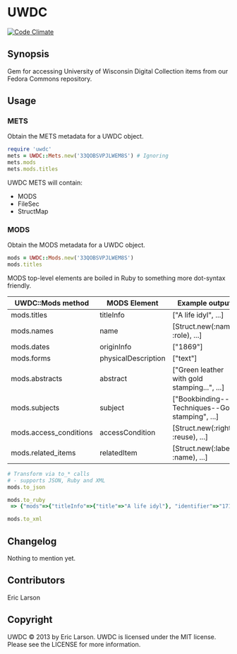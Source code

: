 UWDC
====

[![Code Climate](https://codeclimate.com/github/ewlarson/uwdc.png)](https://codeclimate.com/github/ewlarson/uwdc)

## Synopsis

Gem for accessing University of Wisconsin Digital Collection items from our Fedora Commons repository.

## Usage

### METS
Obtain the METS metadata for a UWDC object.

```ruby
require 'uwdc'
mets = UWDC::Mets.new('33QOBSVPJLWEM8S') # Ignoring 
mets.mods
mets.mods.titles
```

UWDC METS will contain:

* MODS
* FileSec
* StructMap

### MODS
Obtain the MODS metadata for a UWDC object.

```ruby
mods = UWDC::Mods.new('33QOBSVPJLWEM8S')
mods.titles
```
MODS top-level elements are boiled in Ruby to something more dot-syntax friendly.

<table>
  <thead>
    <tr>
      <th>UWDC::Mods method</th>
      <th>MODS Element</th>
      <th>Example output</th>
    </tr>
  </thead>
  <tbody>
    <tr>
      <td>mods.titles</td>
      <td>titleInfo</td>
      <td>["A life idyl", ...]</td>
    </tr>
    <tr>
      <td>mods.names</td>
      <td>name</td>
      <td>[Struct.new(:name, :role), ...]</td>
    </tr>
    <tr>
      <td>mods.dates</td>
      <td>originInfo</td>
      <td>["1869"]</td>
    </tr>
    <tr>
      <td>mods.forms</td>
      <td>physicalDescription</td>
      <td>["text"]</td>
    </tr>
    <tr>
      <td>mods.abstracts</td>
      <td>abstract</td>
      <td>["Green leather with gold stamping...", ...]</td>
    </tr>
    <tr>
      <td>mods.subjects</td>
      <td>subject</td>
      <td>["Bookbinding--Techniques--Gold stamping", ...]</td>
    </tr>
    <tr>
      <td>mods.access_conditions</td>
      <td>accessCondition</td>
      <td>[Struct.new(:rights, :reuse), ...]</td>
    </tr>
    <tr>
      <td>mods.related_items</td>
      <td>relatedItem</td>
      <td>[Struct.new(:label, :name), ...]</td>
    </tr>
  </tbody>
</table>

```ruby
# Transform via to_* calls
# - supports JSON, Ruby and XML
mods.to_json

mods.to_ruby
 => {"mods"=>{"titleInfo"=>{"title"=>"A life idyl"}, "identifier"=>"1711.dl/33QOBSVPJLWEM8S", "subject"=>[{"topic"=>"Bookbinding--Techniques--Gold stamping"}, {"topic"=>"Bookbinding--Edge treatment--All gilt"}, {"topic"=>"Books--Binding style--Raised bands--Simulated"}, {"topic"=>"Artistic style/Movement--Rococo Revival"}, {"topic"=>"Endpapers--Coated"}, {"topic"=>"Endpapers--Color--Yellow"}, {"topic"=>"Decoration/Ornament--Bordres--Ruled"}, {"topic"=>"Decoration/Ornament--Borders--Lines--Plain"}, {"topic"=>"Decoration/Ornament--Floral"}, {"topic"=>"Decoration/Ornament--Quatrefoils"}, {"topic"=>"Decoration/Ornament--Lines"}, {"topic"=>"Decoration/Ornament--Lines--Curled"}, {"topic"=>"Decoration/Ornament--Borders--Scrolls"}], "abstract"=>" Green leather with gold stampig on spine and sides. Yellow coated endpapers. All gilt. Simulated raised bands. Gold stamping on board edges and turn-ins.", "originInfo"=>{"dateIssued"=>"1869"}, "typeOfResource"=>nil, "physicalDescription"=>{"form"=>"text"}, "relatedItem"=>[{"displayLabel"=>"Part of", "type"=>"host", "titleInfo"=>{"title"=>"Publishers' Bindings Online, 1815-1930: The Art of Books"}}, {"displayLabel"=>"Collection", "type"=>"host", "identifier"=>"1711.dl:CollectionPBO", "name"=>"Publishers' Bindings Online, 1815-1930: The Art of Books"}], "accessCondition"=>["Collection may be protected under Title 17 of the U.S. Copyright Law.", "Collection may be protected under Title 17 of the U.S. Copyright Law."], "recordInfo"=>{"recordIdentifier"=>"1711.dl:33QOBSVPJLWEM8S.BIB0", "recordOrigin"=>"UWDCC", "recordChangeDate"=>"2007-07-19", "languageOfCataloging"=>{"languageTerm"=>"eng"}}}}

mods.to_xml
```

## Changelog

Nothing to mention yet.

## Contributors

Eric Larson

## Copyright

UWDC © 2013 by Eric Larson. UWDC is licensed under the MIT license. Please see the LICENSE for more information.